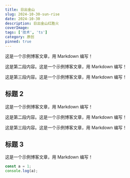 ```yaml
---
title: 日出金山
slug: 2024-10-30-sun-rise
date: 2024-10-30
description: 日出金山红胜火
coverImage: 
tags: ['技术', 'ts']
category: 原创
pinned: true
---
```


这是一个示例博客文章，用 Markdown 编写！

这是第二段内容。这是一个示例博客文章，用 Markdown 编写！

这是第三段内容。这是一个示例博客文章，用 Markdown 编写！

## 标题 2

这是一个示例博客文章，用 Markdown 编写！

这是第二段内容。这是一个示例博客文章，用 Markdown 编写！

这是第三段内容。这是一个示例博客文章，用 Markdown 编写！


## 标题 3

这是一个示例博客文章，用 Markdown 编写！

```js
const a = 1;
console.log(a);
```

